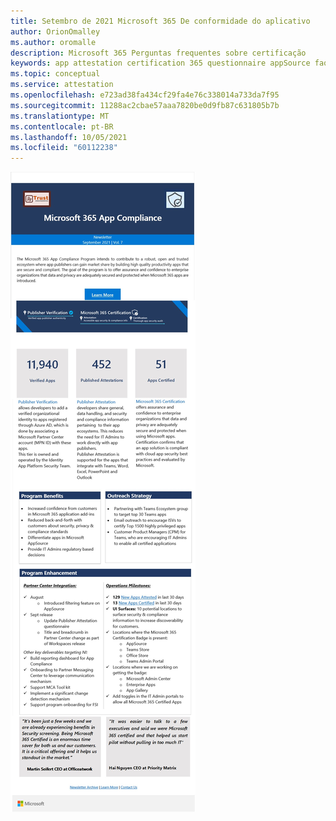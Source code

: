 ```yaml
---
title: Setembro de 2021 Microsoft 365 De conformidade do aplicativo
author: OrionOmalley
ms.author: oromalle
description: Microsoft 365 Perguntas frequentes sobre certificação
keywords: app attestation certification 365 questionnaire appSource faq newsletter
ms.topic: conceptual
ms.service: attestation
ms.openlocfilehash: e723ad38fa434cf29fa4e76c338014a733da7f95
ms.sourcegitcommit: 11288ac2cbae57aaa7820be0d9fb87c631805b7b
ms.translationtype: MT
ms.contentlocale: pt-BR
ms.lasthandoff: 10/05/2021
ms.locfileid: "60112238"
---
```

![Picture1](../media/NewsletterSept2021.jpg)
